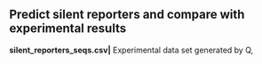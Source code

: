 ## Predict silent reporters and compare with experimental results


**silent_reporters_seqs.csv|** Experimental data set generated by Q,
